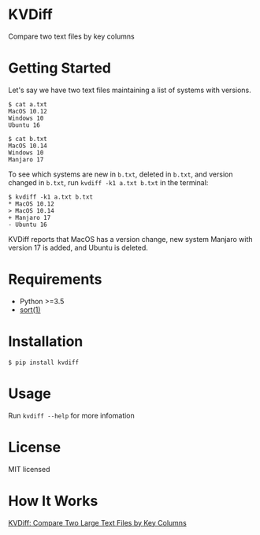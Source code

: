 # KVDiff

Compare two text files by key columns

# Getting Started

Let's say we have two text files maintaining a list of systems with versions.

```
$ cat a.txt
MacOS 10.12
Windows 10
Ubuntu 16
```

```
$ cat b.txt
MacOS 10.14
Windows 10
Manjaro 17
```

To see which systems are new in `b.txt`, deleted in `b.txt`, and version changed in `b.txt`, run `kvdiff -k1 a.txt b.txt` in the terminal:

```
$ kvdiff -k1 a.txt b.txt
* MacOS 10.12
> MacOS 10.14
+ Manjaro 17
- Ubuntu 16
```

KVDiff reports that MacOS has a version change, new system Manjaro with version 17 is added, and Ubuntu is deleted.

# Requirements

+ Python >=3.5
+ [sort(1)](http://man7.org/linux/man-pages/man1/sort.1.html)

# Installation

	$ pip install kvdiff

# Usage

Run `kvdiff --help` for more infomation

# License

MIT licensed

# How It Works

[KVDiff: Compare Two Large Text Files by Key Columns](http://dongyuxuan.me/posts/kvdiff.html)
